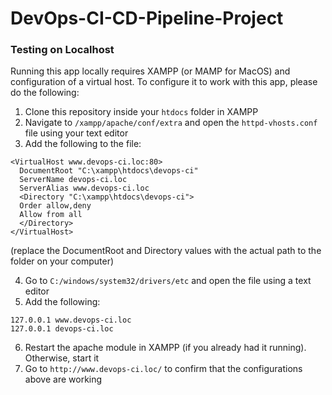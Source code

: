 # DevOps-CI-CD-Pipeline-Project
### Testing on Localhost
Running this app locally requires XAMPP (or MAMP for MacOS) and configuration of a virtual host. To configure it to work with this app, please do the following:
1. Clone this repository inside your `htdocs` folder in XAMPP
2. Navigate to `/xampp/apache/conf/extra` and open the `httpd-vhosts.conf` file using your text editor
3. Add the following to the file:
  ```
  <VirtualHost www.devops-ci.loc:80>
    DocumentRoot "C:\xampp\htdocs\devops-ci"
    ServerName devops-ci.loc
    ServerAlias www.devops-ci.loc
    <Directory "C:\xampp\htdocs\devops-ci">
    Order allow,deny
    Allow from all
    </Directory>
  </VirtualHost>
  ```
  (replace the DocumentRoot and Directory values with the actual path to the folder on your computer)
  
4. Go to `C:/windows/system32/drivers/etc` and open the file using a text editor
5. Add the following:
  ```
  127.0.0.1 www.devops-ci.loc
  127.0.0.1 devops-ci.loc
  ```
6. Restart the apache module in XAMPP (if you already had it running). Otherwise, start it
7. Go to `http://www.devops-ci.loc/` to confirm that the configurations above are working
